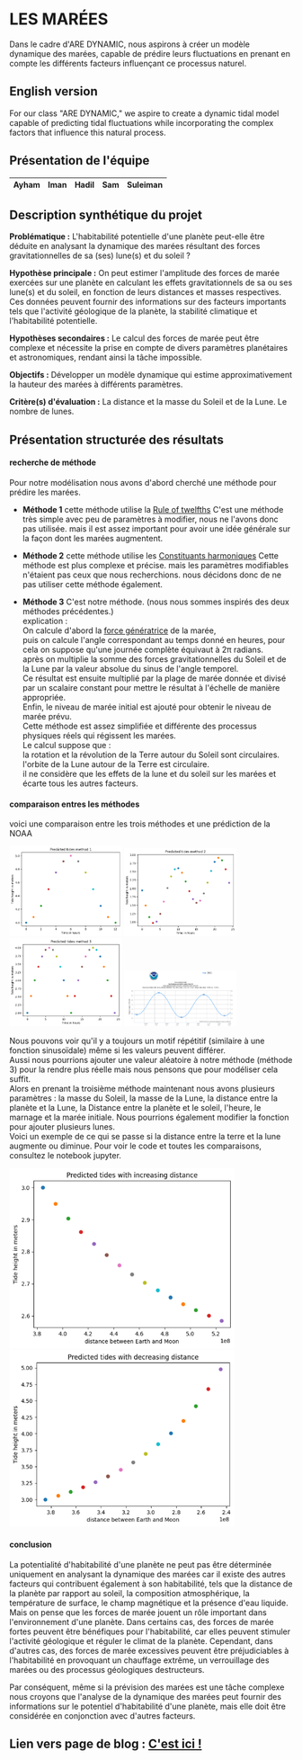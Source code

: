 # LES MARÉES

Dans le cadre d'ARE DYNAMIC, nous aspirons à créer un modèle dynamique des marées, capable de prédire leurs fluctuations en prenant en compte les différents facteurs influençant ce processus naturel.

## English version

For our class "ARE DYNAMIC," we aspire  to create a dynamic tidal model capable of predicting tidal fluctuations while incorporating the complex factors that influence this natural process. 

## Présentation de l'équipe

|Ayham|Iman|Hadil|Sam|Suleiman|
|---|---|---|---|---|

## Description synthétique du projet

**Problématique :** L'habitabilité potentielle d'une planète peut-elle être déduite en analysant la dynamique des marées résultant des forces gravitationnelles de sa (ses) lune(s) et du soleil ?

**Hypothèse principale :** On peut estimer l'amplitude des forces de marée exercées sur une planète en calculant les effets gravitationnels de sa ou ses lune(s) et du soleil, en fonction de leurs distances et masses respectives. Ces données peuvent fournir des informations sur des facteurs importants tels que l'activité géologique de la planète, la stabilité climatique et l'habitabilité potentielle.

**Hypothèses secondaires :** Le calcul des forces de marée peut être complexe et nécessite la prise en compte de divers paramètres planétaires et astronomiques, rendant ainsi la tâche impossible.

**Objectifs :** Développer un modèle dynamique qui estime approximativement la hauteur des marées à différents paramètres.

**Critère(s) d'évaluation :** La distance et la masse du Soleil et de la Lune. Le nombre de lunes.


## Présentation structurée des résultats

#### recherche de méthode
Pour notre modélisation nous avons d'abord cherché une méthode pour prédire les marées.

- **Méthode 1**
cette méthode utilise la [Rule of twelfths](https://en.wikipedia.org/wiki/Rule_of_twelfths#References)
C'est une méthode très simple avec peu de paramètres à modifier, nous ne l'avons donc pas utilisée. mais il est assez important pour avoir une idée générale sur la façon dont les marées augmentent.

- **Méthode 2**
cette méthode utilise les [Constituants harmoniques](https://tidesandcurrents.noaa.gov/about_harmonic_constituents.html)
Cette méthode est plus complexe et précise. mais les paramètres modifiables n'étaient pas ceux que nous recherchions. nous décidons donc de ne pas utiliser cette méthode également.

- **Méthode 3**
C'est notre méthode. (nous nous sommes inspirés des deux méthodes précédentes.)<br>
explication :<br>
On calcule d'abord la [force génératrice](https://oceanservice.noaa.gov/education/tutorial_tides/tides02_cause.html) de la marée, <br>
puis on calcule l'angle correspondant au temps donné en heures, pour cela on suppose qu'une journée complète équivaut à 2π radians.<br>
après on multiplie la somme des forces gravitationnelles du Soleil et de la Lune par la valeur absolue du sinus de l'angle temporel.<br>
Ce résultat est ensuite multiplié par la plage de marée donnée et divisé par un scalaire constant pour mettre le résultat à l'échelle de manière appropriée. <br>
Enfin, le niveau de marée initial est ajouté pour obtenir le niveau de marée prévu.<br>
Cette méthode est assez simplifiée et différente des processus physiques réels qui régissent les marées. <br>
Le calcul suppose que :<br>
la rotation et la révolution de la Terre autour du Soleil sont circulaires.<br>
l'orbite de la Lune autour de la Terre est circulaire.<br>
il ne considère que les effets de la lune et du soleil sur les marées et écarte tous les autres facteurs.<br>


#### comparaison entres les méthodes

voici une comparaison entre les trois méthodes et une prédiction de la NOAA

<p float="left">
  <img src="/Images/method1.png" width="200" />
  <img src="/Images/method2.png" width=200" />
  <img src="/Images/method3.png" width=200" />
  <img src="/Images/NOAA.png" width="200" />
</p>

Nous pouvons voir qu'il y a toujours un motif répétitif (similaire à une fonction sinusoïdale) même si les valeurs peuvent différer.<br>
Aussi nous pourrions ajouter une valeur aléatoire à notre méthode (méthode 3) pour la rendre plus réelle mais nous pensons que pour modéliser cela suffit.<br>
Alors en prenant la troisième méthode maintenant nous avons plusieurs paramètres : la masse du Soleil, la masse de la Lune, la distance entre la planète et la Lune, la Distance entre la planète et le soleil, l'heure, le marnage et la marée initiale. Nous pourrions également modifier la fonction pour ajouter plusieurs lunes. <br>
Voici un exemple de ce qui se passe si la distance entre la terre et la lune augmente ou diminue. Pour voir le code et toutes les comparaisons, consultez le notebook jupyter.<br>

<p float="left">
  <img src="/Images/increasing_distance_moon.png" width="400" />
  <img src="/Images/decreasing_distance_moon.png " width="400" />
</p>

#### conclusion 

La potentialité d'habitabilité d'une planète ne peut pas être déterminée uniquement en analysant la dynamique des marées car il existe des autres facteurs qui contribuent également à son habitabilité, tels que la distance de la planète par rapport au soleil, la composition atmosphérique, la température de surface, le champ magnétique et la présence d'eau liquide.<br>
Mais on pense que les forces de marée jouent un rôle important dans l'environnement d'une planète. Dans certains cas, des forces de marée fortes peuvent être bénéfiques pour l'habitabilité, car elles peuvent stimuler l'activité géologique et réguler le climat de la planète. Cependant, dans d'autres cas, des forces de marée excessives peuvent être préjudiciables à l'habitabilité en provoquant un chauffage extrême, un verrouillage des marées ou des processus géologiques destructeurs.<br>

Par conséquent, même si la prévision des marées est une tâche complexe nous croyons que l'analyse de la dynamique des marées peut fournir des informations sur le potentiel d'habitabilité d'une planète, mais elle doit être considérée en conjonction avec d'autres facteurs.


## Lien vers page de blog : <a href="blog.html"> C'est ici ! </a>

